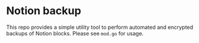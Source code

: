 # Notion backup

This repo provides a simple utility tool to perform automated and encrypted
backups of Notion blocks. Please see `mod.go` for usage.